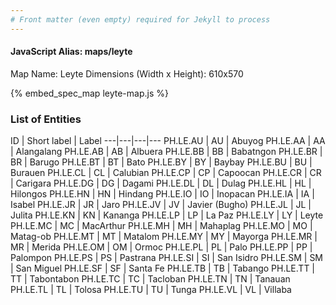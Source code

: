 ```yaml
---
# Front matter (even empty) required for Jekyll to process
---
```


#### JavaScript Alias: maps/leyte

Map Name: Leyte
Dimensions (Width x Height): 610x570



{% embed_spec_map leyte-map.js %}

### List of Entities

ID | Short label | Label
---|---|---|---
PH.LE.AU | AU | Abuyog
PH.LE.AA | AA | Alangalang
PH.LE.AB | AB | Albuera
PH.LE.BB | BB | Babatngon
PH.LE.BR | BR | Barugo
PH.LE.BT | BT | Bato
PH.LE.BY | BY | Baybay
PH.LE.BU | BU | Burauen
PH.LE.CL | CL | Calubian
PH.LE.CP | CP | Capoocan
PH.LE.CR | CR | Carigara
PH.LE.DG | DG | Dagami
PH.LE.DL | DL | Dulag
PH.LE.HL | HL | Hilongos
PH.LE.HN | HN | Hindang
PH.LE.IO | IO | Inopacan
PH.LE.IA | IA | Isabel
PH.LE.JR | JR | Jaro
PH.LE.JV | JV | Javier (Bugho)
PH.LE.JL | JL | Julita
PH.LE.KN | KN | Kananga
PH.LE.LP | LP | La Paz
PH.LE.LY | LY | Leyte
PH.LE.MC | MC | MacArthur
PH.LE.MH | MH | Mahaplag
PH.LE.MO | MO | Matag-ob
PH.LE.MT | MT | Matalom
PH.LE.MY | MY | Mayorga
PH.LE.MR | MR | Merida
PH.LE.OM | OM | Ormoc
PH.LE.PL | PL | Palo
PH.LE.PP | PP | Palompon
PH.LE.PS | PS | Pastrana
PH.LE.SI | SI | San Isidro
PH.LE.SM | SM | San Miguel
PH.LE.SF | SF | Santa Fe
PH.LE.TB | TB | Tabango
PH.LE.TT | TT | Tabontabon
PH.LE.TC | TC | Tacloban
PH.LE.TN | TN | Tanauan
PH.LE.TL | TL | Tolosa
PH.LE.TU | TU | Tunga
PH.LE.VL | VL | Villaba